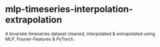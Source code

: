 # mlp-timeseries-interpolation-extrapolation
A bivariate timeseries dataset cleaned, interpolated &amp; extrapolated using MLP, Fourier-Features &amp; PyTorch.
